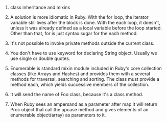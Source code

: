 1) class inheritance and mixins

2) A solution is more idiomatic in Ruby. With the for loop, the iterator variable still lives after the block is done. With the each loop, it doesn't, 
unless it was already defined as a local variable before the loop started. Other than that, for is just syntax sugar for the each method.

3) It's not possible to invoke private methods outside the current class.

4) You don't have to use keyword for declaring String object. Usually we use single or double quotes.

5) Enumerable is standard mixin module included in Ruby's core collection classes (like Arrays and Hashes) and provides them with a several methods for traversal, searching and sorting. 
The class must provide a method each, which yields successive members of the collection.

6) It will send the name of Foo class, because it's a class method.

7) When Ruby sees an ampersand as a parameter after map it will return Proc object that call the upcase method and gives elements of an enumerable object(array) as parameters to it. 
